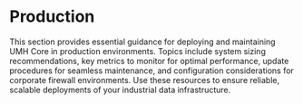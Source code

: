 # Production

This section provides essential guidance for deploying and maintaining UMH Core in production environments. Topics include system sizing recommendations, key metrics to monitor for optimal performance, update procedures for seamless maintenance, and configuration considerations for corporate firewall environments. Use these resources to ensure reliable, scalable deployments of your industrial data infrastructure.

